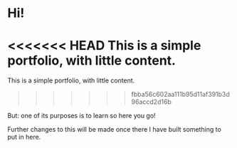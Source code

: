 # Hi!

<<<<<<< HEAD
This is a simple portfolio, with little content.
=======
This is a simple portfolio, with little content. 
>>>>>>> fbba56c602aa111b95d11af391b3d96accd2d16b

But: one of its purposes is to learn so here you go!

Further changes to this will be made once there I have built something to put in here.
